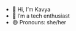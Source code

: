 - 👋 Hi, I’m Kavya 
- 👀 I’m a tech enthusiast
- 😄 Pronouns: she/her

<!---
KavyaMistry001/KavyaMistry001 is a ✨ special ✨ repository because its `README.md` (this file) appears on your GitHub profile.
You can click the Preview link to take a look at your changes.
--->
